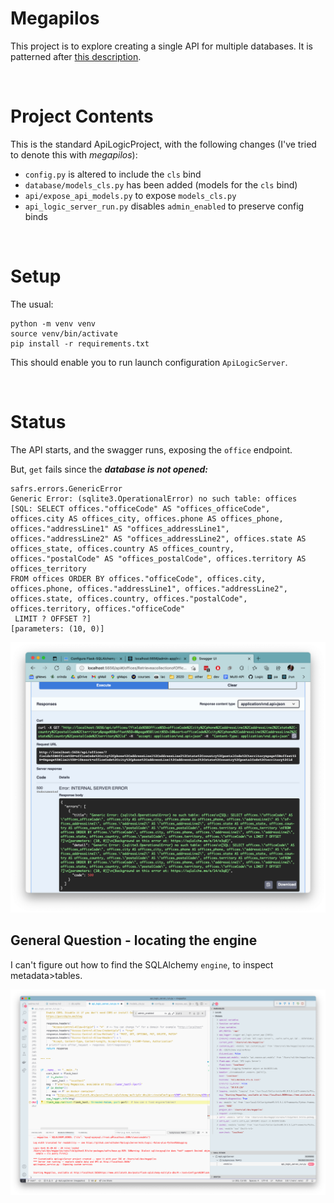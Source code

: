# Megapilos

This project is to explore creating a single API for multiple databases.  It is patterned after [this description](https://www.attilatoth.dev/posts/flask-sqlalchemy-multiple-dbs/#:~:text=Configure%20Flask-SQLAlchemy%20to%20use%20multiple%20databases%201%20Configure,separate%20config%20file.%20...%205%20Wrapping%20up.%20).

&nbsp;&nbsp;

# Project Contents

This is the standard ApiLogicProject, with the following changes (I've tried to denote this with *megapilos*):
* `config.py` is altered to include the `cls` bind
* `database/models_cls.py` has been added (models for the `cls` bind)
* `api/expose_api_models.py` to expose `models_cls.py`
* `api_logic_server_run.py` disables `admin_enabled` to preserve config binds

&nbsp;&nbsp;

# Setup

The usual:
```
python -m venv venv
source venv/bin/activate
pip install -r requirements.txt
```

This should enable you to run launch configuration `ApiLogicServer`.

&nbsp;&nbsp;

# Status

The API starts, and the swagger runs, exposing the `office` endpoint.

But, `get` fails since the ***database is not opened:***

```
safrs.errors.GenericError
Generic Error: (sqlite3.OperationalError) no such table: offices
[SQL: SELECT offices."officeCode" AS "offices_officeCode", offices.city AS offices_city, offices.phone AS offices_phone, offices."addressLine1" AS "offices_addressLine1", offices."addressLine2" AS "offices_addressLine2", offices.state AS offices_state, offices.country AS offices_country, offices."postalCode" AS "offices_postalCode", offices.territory AS offices_territory 
FROM offices ORDER BY offices."officeCode", offices.city, offices.phone, offices."addressLine1", offices."addressLine2", offices.state, offices.country, offices."postalCode", offices.territory, offices."officeCode"
 LIMIT ? OFFSET ?]
[parameters: (10, 0)]
```

![Get Fails](/images/db-not-open.png?raw=true "Optional Title")

## General Question - locating the engine

I can't figure out how to find the SQLAlchemy `engine`, to inspect metadata>tables.

![Find engine](/images/how-to-find-engine.png?raw=true "Optional Title")
